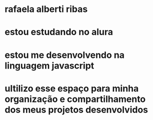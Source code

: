 # rafaela alberti ribas
# estou estudando no alura
# estou me desenvolvendo na linguagem javascript
# ultilizo esse espaço para minha organização e compartilhamento dos meus projetos desenvolvidos

